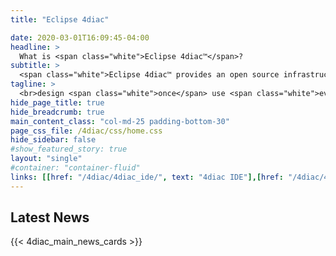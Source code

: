 ```yaml
---
title: "Eclipse 4diac"

date: 2020-03-01T16:09:45-04:00
headline: > 
  What is <span class="white">Eclipse 4diac™</span>?
subtitle: > 
  <span class="white">Eclipse 4diac™ provides an open source infrastructure for <br>distributed industrial process measurement and control systems <br>based on the IEC 61499 standard.</span>
tagline: >
  <br>design <span class="white">once</span> use <span class="white">everywhere</span>
hide_page_title: true
hide_breadcrumb: true
main_content_class: "col-md-25 padding-bottom-30"
page_css_file: /4diac/css/home.css
hide_sidebar: false
#show_featured_story: true
layout: "single"
#container: "container-fluid"
links: [[href: "/4diac/4diac_ide/", text: "4diac IDE"],[href: "/4diac/4diac_forte/", text: "4diac FORTE"],[href: "/4diac/4diac_lib/", text: "4diac LIB"],[href: "/4diac/4diac_sys/", text: "4diac SYS"]]
---
```


 
## Latest News
{{< 4diac_main_news_cards >}}
